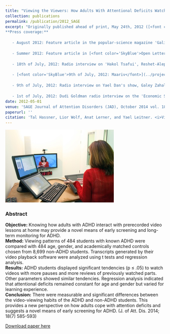 ```yaml
---
title: "Viewing the Viewers: How Adults With Attentional Deficits Watch Educational Videos"
collection: publications
permalink: /publication/2012_SAGE
excerpt: "Originally published ahead of print, May 24th, 2012 ([<font color='SkyBlue'><i>Paper at SAGE</i></font>](http://journals.sagepub.com/doi/abs/10.1177/1087054712443703))<br/><br/>[<font color='SkyBlue'><i>Download paper</i></font>](../projects/ADHD/2012_SAGE.pdf)<br/><br/>
**Press coverage:**

   - August 2012: Feature article in the popular-science magazine 'Galileo', issue 168, in Hebrew.
   
   - Summer 2012: Feature article in [<font color='SkyBlue'>Open Letter</font>](https://www.openu.ac.il/newsletter-eng/previous.html), The Open University of Israel magazine. [<font color='SkyBlue'>Available online</font>](https://www.openu.ac.il/newsletter-eng/2012-1/video.html).
   
   - 18th of July, 2012: Radio interview on 'Hakol Tsafui', Reshet-Aleph, in Hebrew.
   
   - [<font color='SkyBlue'>9th of July, 2012: Maariv</font>](../projects/ADHD/Maariv_July_9th_2012s.jpg) (One of the two largest daily newspapers in Israel), in Hebrew.
   
   - 9th of July, 2012: Radio interview on Yael Dan's show, Galey Zahal, in Hebrew.
   
   - 1st of July, 2012: Dudi Goldman radio interview on the 'Economic Show', Galey Zahal, in Hebrew."
date: 2012-05-01
venue: 'SAGE Journal of Attention Disorders (JAD), October 2014 vol. 18 no. 7, pp. 585-593'
paperurl: ''
citation: 'Tal Hassner, Lior Wolf, Anat Lerner, and Yael Leitner. <i>Viewing the Viewers: How Adults With Attentional Deficits Watch Educational Videos.</i> SAGE Journal of Attention Disorders (JAD), October 2014 vol. 18 no. 7, pp. 585-593'
---
```


<img src='../projects/ADHD/ADHD - Icon.jpg'>

### Abstract
**Objective:** Knowing how adults with ADHD interact with prerecorded video lessons at home may provide a novel means of early screening and long-term monitoring for ADHD. <br/>**Method:** Viewing patterns of 484 students with known ADHD were compared with 484 age, gender, and academically matched controls chosen from 8,699 non-ADHD students. Transcripts generated by their video playback software were analyzed using t tests and regression analysis. <br/>**Results:** ADHD students displayed significant tendencies (p ≤ .05) to watch videos with more pauses and more reviews of previously watched parts. Other parameters showed similar tendencies. Regression analysis indicated that attentional deficits remained constant for age and gender but varied for learning experience. <br/>**Conclusion:** There were measurable and significant differences between the video-viewing habits of the ADHD and non-ADHD students. This provides a new perspective on how adults cope with attention deficits and suggests a novel means of early screening for ADHD. (J. of Att. Dis. 2014; 18(7) 585-593) 


[Download paper here](../projects/ADHD/2012_SAGE.pdf)
